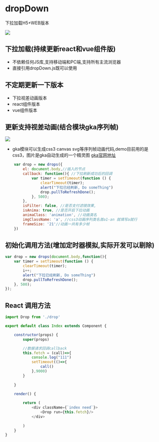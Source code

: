 # dropDown

下拉加载H5+WEB版本

![](https://github.com/web-Marker/dropDown/blob/master/pic1.gif) 

## 下拉加载(持续更新react和vue组件版)

* 不依赖任何JS库,支持移动端和PC端,支持所有主流浏览器
* 直接引用dropDown.js既可以使用

## 不定期更新一下版本

* 下拉视差动画版本
* react组件版本
* vue组件版本

## 更新支持视差动画(结合模块gka序列帧)

![](https://github.com/web-Marker/dropDown/blob/master/pic2.gif) 


* gka模块可以生成css3 canvas svg等序列帧动画代码,demo目前用的是css3，图片是gka自动生成的一个精灵图
[gka官网地址](https://gka.js.org/#/?id=gka)

```js
	var drop = new drops({
		el: document.body,//插入的节点
		callback: function(){ //下拉刷新成功后的回调
			var timer = setTimeout(function () {
	            clearTimeout(timer);
	            alert("下拉已经刷新, Do someThing")
	        	drop.pullToRefreshDone();
	        }, 500);
		},
		isFilter: false, //是否支付滤镜效果,
		isAnima: true, //是否开启下拉动画
		animaClass: 'animation', //动画类名
		imgClassName: 'a', //css3动画序列类名首a1-an 就填写a就行
		frameSize: '21'//动画一共有多少帧
	})
```


## 初始化调用方法(增加定时器模拟,实际开发可以剔除)

```js
var drop = new drops(document.body,function(){
	var timer = setTimeout(function () {
        clearTimeout(timer);
        i++;
        alert("下拉已经刷新, Do someThing")
    	drop.pullToRefreshDone();
    }, 500);
});
```

## React 调用方法


```js
import Drop from './drop'

export default class Index extends Component {

	constructor(props) {
		super(props)

		//数据请求回调callback
        this.fetch = (call)=>{
            console.log("111")
            setTimeout(()=>{
                call()
            },9000)
        }
 
	}

	render() {
		
		return (
			<div className={`index need`}>
                <Drop run={this.fetch}/>
			</div>		
			
		)
	}
}
```



